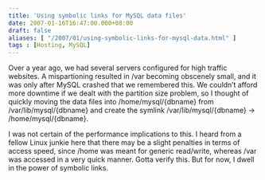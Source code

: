 ```yaml
---
title: 'Using symbolic links for MySQL data files'
date: 2007-01-16T16:47:00.000+08:00
draft: false
aliases: [ "/2007/01/using-symbolic-links-for-mysql-data.html" ]
tags : [Hosting, MySQL]
---
```


Over a year ago, we had several servers configured for high traffic websites. A mispartioning resulted in /var becoming obscenely small, and it was only after MySQL crashed that we remembered this. We couldn’t afford more downtime if we dealt with the partition size problem, so I thought of quickly moving the data files into /home/mysql/{dbname} from /var/lib/mysql/{dbname} and create the symlink /var/lib/mysql/{dbname} -> /home/mysql/{dbname}.

I was not certain of the performance implications to this. I heard from a fellow Linux junkie here that there may be a slight penalties in terms of access speed, since /home was meant for generic read/write, whereas /var was accessed in a very quick manner. Gotta verify this. But for now, I dwell in the power of symbolic links.